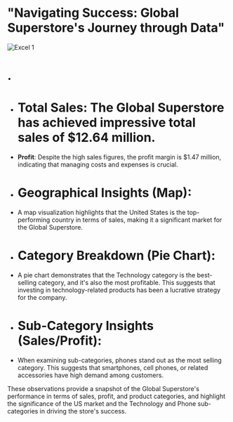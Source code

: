 # "Navigating Success: Global Superstore's Journey through Data"

![Excel 1](https://github.com/Rutuja-Salunke/Global-Super-Store-Analysis/assets/102023809/077a764e-b49c-4ead-91c1-720fd58f5a5e)
# .

- # **Total Sales**: The Global Superstore has achieved impressive total sales of $12.64 million.

- **Profit**: Despite the high sales figures, the profit margin is $1.47 million, indicating that managing costs and expenses is crucial.

- # **Geographical Insights (Map)**:
- A map visualization highlights that the United States is the top-performing country in terms of sales, making it a significant market for the Global Superstore.

- # **Category Breakdown (Pie Chart)**:
-  A pie chart demonstrates that the Technology category is the best-selling category, and it's also the most profitable. This suggests that investing in technology-related products has been a lucrative strategy for the company.

- # **Sub-Category Insights (Sales/Profit)**:
-  When examining sub-categories, phones stand out as the most selling category. This suggests that smartphones, cell phones, or related accessories have high demand among customers.

These observations provide a snapshot of the Global Superstore's performance in terms of sales, profit, and product categories, and highlight the significance of the US market and the Technology and Phone sub-categories in driving the store's success.
